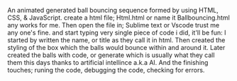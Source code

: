 An animated generated ball bouncing sequence formed by using HTML, CSS, & JavaScript.
create a html file; Html.html or name it Ballbouncing.html any works for me.
Then open the file in; Sublime text or Vscode trust me any one's fine.
and start typing very single piece of code i did, it'll be fun:
I started by written the name, or title as they call it in html.
Then created the styling of the box which the balls would bounce within and around it.
Later created the balls with code, or generate which is usually what they call them this days thanks to artificial intellince a.k.a AI.
And the finishing touches; runing the code, debugging the code, checking for errors.
